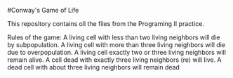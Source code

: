 #Conway's Game of Life  

This repository contains oll the files from the Programing II practice.

Rules of the game:
A living cell with less than two living neighbors will die by subpopulation.
A living cell with more than three living neighbors will die due to overpopulation.
A living cell exactly two or three living neighbors will remain alive.
A cell dead with exactly three living neighbors (re) will live.
A dead cell with about three living neighbors will remain dead
